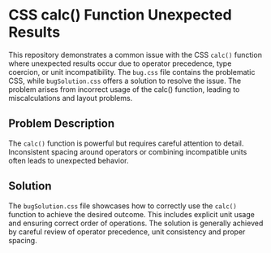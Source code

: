 # CSS calc() Function Unexpected Results

This repository demonstrates a common issue with the CSS `calc()` function where unexpected results occur due to operator precedence, type coercion, or unit incompatibility. The `bug.css` file contains the problematic CSS, while `bugSolution.css` offers a solution to resolve the issue.  The problem arises from incorrect usage of the calc() function, leading to miscalculations and layout problems.

## Problem Description

The `calc()` function is powerful but requires careful attention to detail. Inconsistent spacing around operators or combining incompatible units often leads to unexpected behavior.

## Solution

The `bugSolution.css` file showcases how to correctly use the `calc()` function to achieve the desired outcome.  This includes explicit unit usage and ensuring correct order of operations. The solution is generally achieved by careful review of operator precedence, unit consistency and proper spacing. 